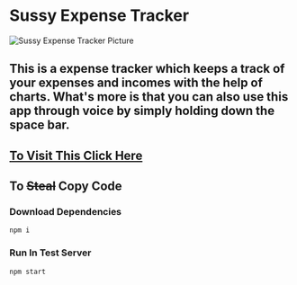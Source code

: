 # Sussy Expense Tracker

![Sussy Expense Tracker Picture](https://hendsomdoge.netlify.app/images/sussyet.JPG "Sussy Expense Tracker")

## This is a expense tracker which keeps a track of your expenses and incomes with the help of charts. What's more is that you can also use this app through voice by simply holding down the space bar.

## [To Visit This Click Here](https://sussyexpensetracker.netlify.app)

## To ~~Steal~~ Copy Code
### Download Dependencies
`npm i`

### Run In Test Server
`npm start`
